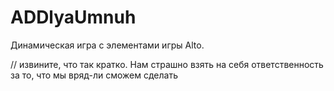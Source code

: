 # ADDlyaUmnuh
Динамическая игра с элементами игры Alto. 

// извините, что так кратко. Нам страшно взять на себя ответственность за то, что мы вряд-ли сможем сделать
